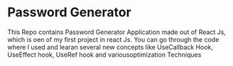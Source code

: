 # Password Generator

This Repo contains Password Generator Application made out of React Js, which is oen of my first project in react Js.
You can go through the code where I used and learan several new concepts like UseCallback Hook, UseEffect hook, UseRef hook and variousoptimization Techniques
